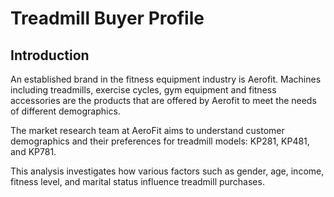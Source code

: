 # Treadmill Buyer Profile
## Introduction
An established brand in the fitness equipment industry is Aerofit. Machines including treadmills, exercise cycles, gym equipment and fitness accessories are the products that are offered by Aerofit to meet the needs of different demographics.

The market research team at AeroFit aims to understand customer demographics and their preferences for treadmill models: KP281, KP481, and KP781.

This analysis investigates how various factors such as gender, age, income, fitness level, and marital status influence treadmill purchases.
